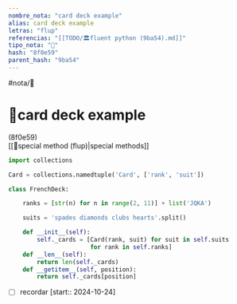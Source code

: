```yaml
---
nombre_nota: "card deck example"
alias: card deck example
letras: "flup"
referencias: "[[TODO/🏛️fluent python (9ba54).md]]"
tipo_nota: "📑"
hash: "8f0e59"
parent_hash: "9ba54"
---
```


#nota/📑

# 📑card deck example
<div class="hash">(8f0e59)</div>
[[📑special method (flup)|special methods]]



```python
import collections

Card = collections.namedtuple('Card', ['rank', 'suit'])

class FrenchDeck:

    ranks = [str(n) for n in range(2, 11)] + list('JQKA')

    suits = 'spades diamonds clubs hearts'.split()

    def __init__(self):
        self._cards = [Card(rank, suit) for suit in self.suits
                       for rank in self.ranks]
    def __len__(self):
        return len(self._cards)
    def __getitem__(self, position):
        return self._cards[position]

```


- [ ] recordar  [start:: 2024-10-24]
